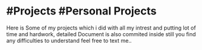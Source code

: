 # #Projects #Personal Projects

Here is Some of my projects which i did with all my intrest and putting lot of time and hardwork,
detailed Document is also commited inside still you find any difficulties to understand feel free to text me..
